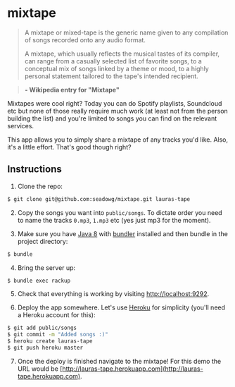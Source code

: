 # mixtape

> A mixtape or mixed-tape is the generic name given to any compilation of songs recorded onto any audio format.
>
> A mixtape, which usually reflects the musical tastes of its compiler, can range from a casually selected list of favorite songs, to a conceptual mix of songs linked by a theme or mood, to a highly personal statement tailored to the tape's intended recipient.

> **\- Wikipedia entry for "Mixtape"**

Mixtapes were cool right? Today you can do Spotify playlists, Soundcloud etc but none of
those really require much work (at least not from the person building the list) and you're
limited to songs you can find on the relevant services.

This app allows you to simply share a mixtape of any tracks you'd like. Also,
it's a little effort. That's good though right?

## Instructions

1. Clone the repo:
```bash
$ git clone git@github.com:seadowg/mixtape.git lauras-tape
```

2. Copy the songs you want into `public/songs`. To dictate order you
need to name the tracks `0.mp3`, `1.mp3` etc (yes just mp3 for the moment).

3. Make sure you have [Java 8](https://www.ruby-lang.org/en/) with [bundler](http://bundler.io/) installed and then bundle
in the project directory:
```bash
$ bundle
```

4. Bring the server up:
```bash
$ bundle exec rackup
```

5. Check that everything is working by visiting [http://localhost:9292](http://localhost:9292).

6. Deploy the app somewhere. Let's use [Heroku](http://heroku.com) for simplicity (you'll need a Heroku account for this):
```bash
$ git add public/songs
$ git commit -m "Added songs :)"
$ heroku create lauras-tape
$ git push heroku master
```
7. Once the deploy is finished navigate to the mixtape! For this demo
the URL would be [http://lauras-tape.herokuapp.com](http://lauras-tape.herokuapp.com).
